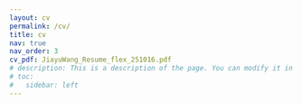 ```yaml
---
layout: cv
permalink: /cv/
title: cv
nav: true
nav_order: 3
cv_pdf: JiayuWang_Resume_flex_251016.pdf
# description: This is a description of the page. You can modify it in 'pages/_cv.md'. You can also change or remove the top pdf download button.
# toc:
#   sidebar: left
---
```

